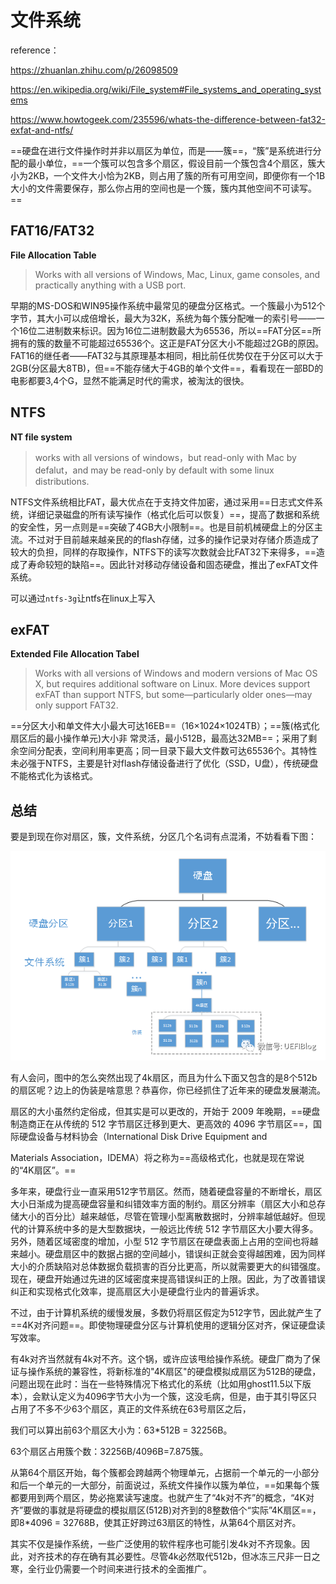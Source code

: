# 文件系统

reference：

https://zhuanlan.zhihu.com/p/26098509

https://en.wikipedia.org/wiki/File_system#File_systems_and_operating_systems

https://www.howtogeek.com/235596/whats-the-difference-between-fat32-exfat-and-ntfs/

==硬盘在进行文件操作时并非以扇区为单位，而是——簇==，“簇”是系统进行分配的最小单位，==一个簇可以包含多个扇区，假设目前一个簇包含4个扇区，簇大小为2KB，一个文件大小恰为2KB，则占用了簇的所有可用空间，即便你有一个1B大小的文件需要保存，那么你占用的空间也是一个簇，簇内其他空间不可读写。==

## FAT16/FAT32

**File Allocation Table**

> Works with all versions of Windows, Mac, Linux, game consoles, and practically anything with a USB port.

早期的MS-DOS和WIN95操作系统中最常见的硬盘分区格式。一个簇最小为512个字节，其大小可以成倍增长，最大为32K，系统为每个簇分配唯一的索引号——一个16位二进制数来标识。因为16位二进制数最大为65536，所以==FAT分区==所拥有的簇的数量不可能超过65536个。这正是FAT分区大小不能超过2GB的原因。FAT16的继任者——FAT32与其原理基本相同，相比前任优势仅在于分区可以大于2GB(分区最大8TB)，但==不能存储大于4GB的单个文件==，看看现在一部BD的电影都要3,4个G，显然不能满足时代的需求，被淘汰的很快。

## NTFS

**NT file system**

> works with all versions of windows，but read-only with Mac by defalut，and may be read-only by default with some linux distributions.

NTFS文件系统相比FAT，最大优点在于支持文件加密，通过采用==日志式文件系统，详细记录磁盘的所有读写操作（格式化后可以恢复）==，提高了数据和系统的安全性，另一点则是==突破了4GB大小限制==。也是目前机械硬盘上的分区主流。不过对于目前越来越亲民的的flash存储，过多的操作记录对存储介质造成了较大的负担，同样的存取操作，NTFS下的读写次数就会比FAT32下来得多，==造成了寿命较短的缺陷==。因此针对移动存储设备和固态硬盘，推出了exFAT文件系统。

可以通过`ntfs-3g`让ntfs在linux上写入

## exFAT

**Extended File Allocation Tabel**

> Works with all versions of Windows and modern versions of Mac OS X, but  requires additional software on Linux. More devices support exFAT than  support NTFS, but some—particularly older ones—may only support FAT32.

==分区大小和单文件大小最大可达16EB==（16×1024×1024TB）；==簇(格式化扇区后的最小操作单元)大小非 常灵活，最小512B，最高达32MB==；采用了剩余空间分配表，空间利用率更高；同一目录下最大文件数可达65536个。其特性未必强于NTFS，主要是针对flash存储设备进行了优化（SSD，U盘），传统硬盘不能格式化为该格式。

## 总结

要是到现在你对扇区，簇，文件系统，分区几个名词有点混淆，不妨看看下图：

![v2-328652ba4b107448ba4703066fa10255_720w](https://github.com/dhay3/image-repo/raw/master/20210601/v2-328652ba4b107448ba4703066fa10255_720w.76bjpbmjy700.png)

有人会问，图中的怎么突然出现了4k扇区，而且为什么下面又包含的是8个512b的扇区呢？边上的伪装是啥意思？恭喜你，你已经抓住了近年来的硬盘发展潮流。

扇区的大小虽然约定俗成，但其实是可以更改的，开始于 2009 年晚期，==硬盘制造商正在从传统的 512 字节扇区迁移到更大、更高效的 4096 字节扇区==，国际硬盘设备与材料协会（International Disk Drive Equipment and

Materials Association，IDEMA）将之称为==高级格式化，也就是现在常说的“4K扇区”。==

多年来，硬盘行业一直采用512字节扇区。然而，随着硬盘容量的不断增长，扇区大小日渐成为提高硬盘容量和纠错效率方面的制约。扇区分辨率（扇区大小和总存储大小的百分比）越来越低，尽管在管理小型离散数据时，分辨率越低越好。但现代的计算系统中多的是大型数据块，一般远比传统 512 字节扇区大小要大得多。另外，随着区域密度的增加，小型 512 字节扇区在硬盘表面上占用的空间也将越来越小。硬盘扇区中的数据占据的空间越小，错误纠正就会变得越困难，因为同样大小的介质缺陷对总体数据负载损害的百分比更高，所以就需要更大的纠错强度。现在，硬盘开始通过先进的区域密度来提高错误纠正的上限。因此，为了改善错误纠正和实现格式化效率，提高扇区大小是硬盘行业内的普遍诉求。

不过，由于计算机系统的缓慢发展，多数仍将扇区假定为512字节，因此就产生了==4K对齐问题==。即使物理硬盘分区与计算机使用的逻辑分区对齐，保证硬盘读写效率。

有4k对齐当然就有4k对不齐。这个锅，或许应该甩给操作系统。硬盘厂商为了保证与操作系统的兼容性，将新标准的"4K扇区"的硬盘模拟成扇区为512B的硬盘，问题出现在此时：当在一些特殊情况下格式化的系统（比如用ghost11.5以下版本），会默认定义为4096字节大小为一个簇，这没毛病，但是，由于其引导区只占用了不多不少63个扇区，真正的文件系统在63号扇区之后，

我们可以算出前63个扇区大小为：63*512B = 32256B。

63个扇区占用簇个数：32256B/4096B=7.875簇。

从第64个扇区开始，每个簇都会跨越两个物理单元，占据前一个单元的一小部分和后一个单元的一大部分，前面说过，系统文件操作以簇为单位，==如果每个簇都要用到两个扇区，势必拖累读写速度。也就产生了“4k对不齐”的概念，“4K对齐”要做的事就是将硬盘的模拟扇区(512B)对齐到的8整数倍个“实际”4K扇区==，即8*4096 = 32768B，使其正好跨过63扇区的特性，从第64个扇区对齐。

其实不仅是操作系统，一些广泛使用的软件程序也可能引发4k对不齐现象。因此，对齐技术的存在确有其必要性。尽管4k必然取代512b，但冰冻三尺非一日之寒，全行业仍需要一个时间来进行技术的全面推广。

